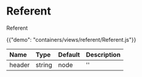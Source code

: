 # Referent

<p class="description">Referent</p>

{{"demo": "containers/views/referent/Referent.js"}}

| Name                 |      Type                                |  Default | Description                                              |
|:---------------------|:-----------------------------------------|:---------|:---------------------------------------------------------|
| header               |             string | node                |    ''    |                                                          |
